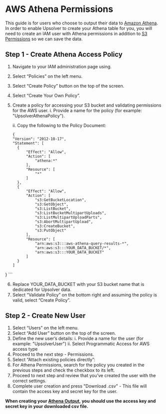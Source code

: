 # AWS Athena Permissions

This guide is for users who choose to output their data to [Amazon Athena](https://aws.amazon.com/athena/).
In order to enable Upsolver to create your Athena table for you, you will need to create an IAM user with Athena permissions in addition to [S3 Permissions](s3.md) so we can save the data.

## Step 1 - Create Athena Access Policy

1. Navigate to your IAM administration page using.
2. Select “Policies” on the left menu.
3. Select “Create Policy” button on the top of the screen.
4. Select “Create Your Own Policy”.
5. Create a policy for accessing your S3 bucket and validating permissions for the AWS user.
   i. Provide a name for the policy \(for example: "UpsolverAthenaPolicy"\).

   ii. Copy the following to the Policy Document:

      ```
      {
    "Version": "2012-10-17",
    "Statement": [
        {
            "Effect": "Allow",
            "Action": [
                "athena:*"
            ],
            "Resource": [
                "*"
            ]
        },
        {
            "Effect": "Allow",
            "Action": [
                "s3:GetBucketLocation",
                "s3:GetObject",
                "s3:ListBucket",
                "s3:ListBucketMultipartUploads",
                "s3:ListMultipartUploadParts",
                "s3:AbortMultipartUpload",
                "s3:CreateBucket",
                "s3:PutObject"
            ],
            "Resource": [
                "arn:aws:s3:::aws-athena-query-results-*",
                "arn:aws:s3:::YOUR_DATA_BUCKET/*",
                "arn:aws:s3:::YOUR_DATA_BUCKET"
            ]
        }
    ]
}
      ```

6. Replace YOUR_DATA_BUCKET with your S3 bucket name that is dedicated for Upsolver data.
7. Select “Validate Policy” on the bottom right and assuming the policy is valid, select “Create Policy”.

## Step 2 - Create New User

1. Select “Users” on the left menu.
2. Select “Add User” button on the top of the screen.
3. Define the new user’s details:
   i. Provide a name for the user (for example: "UpsolverUser")
   ii. Select Programmatic Access for AWS access type
4. Proceed to the next step - Permissions.
5. Select “Attach existing policies directly”:  
6. For Athena Permissions, search for the policy you created in the previous steps and check the checkbox to its left.
8. Proceed to next step and review that you’ve created the user with the correct settings.
9. Complete user creation and press "Download .csv" - This file will contain the access key and secret key for the user.

**When creating your [Athena Output](/Outputs/athena-output.md), you should use the access key and secret key in your downloaded csv file.**
